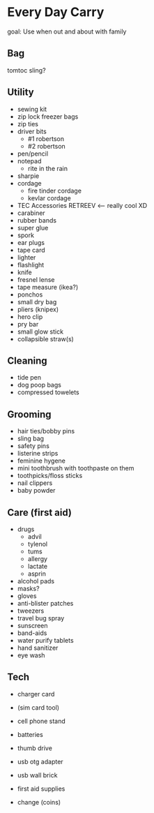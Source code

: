 # Every Day Carry

goal: Use when out and about with family

## Bag
tomtoc sling?

## Utility
- sewing kit
- zip lock freezer bags
- zip ties
- driver bits
  - #1 robertson
  - #2 robertson
- pen/pencil
- notepad
  - rite in the rain
- sharpie
- cordage
  - fire tinder cordage
  - kevlar cordage
- TEC Accessories RETREEV <-- really cool XD
- carabiner
- rubber bands
- super glue
- spork
- ear plugs
- tape card
- lighter
- flashlight
- knife
- fresnel lense
- tape measure (ikea?)
- ponchos
- small dry bag
- pliers (knipex)
- hero clip
- pry bar
- small glow stick
- collapsible straw(s)

## Cleaning
- tide pen
- dog poop bags
- compressed towelets
 
## Grooming
- hair ties/bobby pins
- sling bag
- safety pins
- listerine strips
- feminine hygene
- mini toothbrush with toothpaste on them
- toothpicks/floss sticks
- nail clippers
- baby powder

## Care (first aid)
- drugs
  - advil
  - tylenol
  - tums
  - allergy 
  - lactate
  - asprin
- alcohol pads
- masks?
- gloves
- anti-blister patches
- tweezers
- travel bug spray
- sunscreen
- band-aids
- water purify tablets
- hand sanitizer
- eye wash

## Tech
- charger card
-   (sim card tool)
-   cell phone stand
- batteries
- thumb drive
- usb otg adapter
- usb wall brick

- first aid supplies
- change (coins)

